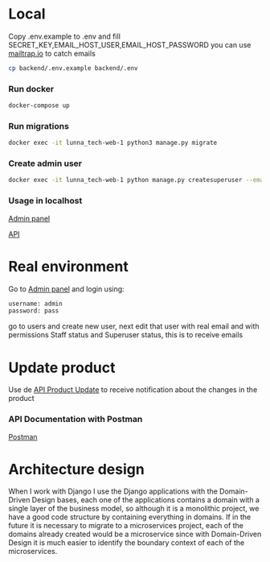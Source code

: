 # Local

Copy .env.example to .env and fill SECRET_KEY,EMAIL_HOST_USER,EMAIL_HOST_PASSWORD
you can use [mailtrap.io](https://mailtrap.io/blog/django-send-email/) to catch emails

```bash
cp backend/.env.example backend/.env
```

### Run docker

```bash
docker-compose up
```

### Run migrations

```bash
docker exec -it lunna_tech-web-1 python3 manage.py migrate
```

### Create admin user

```bash
docker exec -it lunna_tech-web-1 python manage.py createsuperuser --email admin@example.com --username admin
```

### Usage in localhost

[Admin panel](http://127.0.0.1:8000/admin/login)

[API](http://127.0.0.1:8000/api)

# Real environment

Go to [Admin panel](https://lunnatech.herokuapp.com/admin/login) and login using:

```bash
username: admin
password: pass
```

go to users and create new user, next edit that user with real email and with
permissions Staff status and Superuser status, this is to receive emails

# Update product

Use
de [API Product Update](https://documenter.getpostman.com/view/10080431/2s93CLsDKE#f6859aea-1490-43ed-aa05-02d06da04425)
to receive notification about the changes in the product

### API Documentation with Postman

[Postman](https://documenter.getpostman.com/view/10080431/2s93CLsDKE)

# Architecture design

When I work with Django I use the Django applications with the Domain-Driven Design bases,
each one of the applications contains a domain with a single layer of the business model, so although it is a monolithic
project, we have a good code structure by containing everything in domains. If in the future it is necessary to migrate
to a microservices project, each of the domains already created would be a microservice since with Domain-Driven Design
it is much easier to identify the boundary context of each of the microservices.
